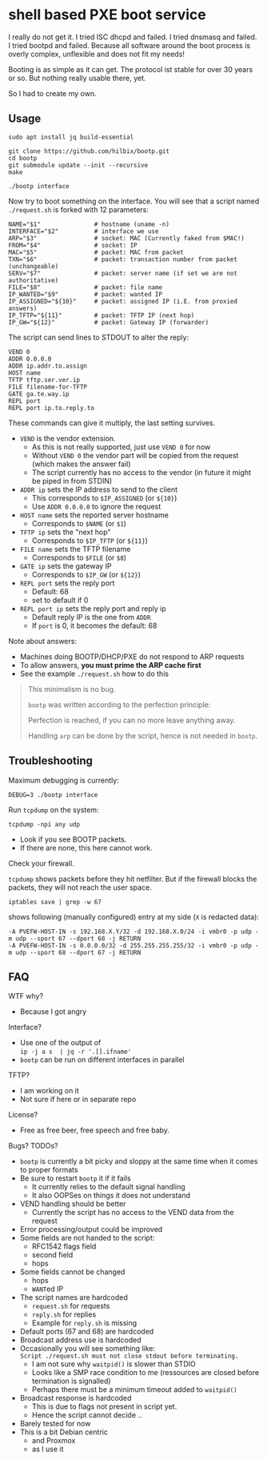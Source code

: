 # shell based PXE boot service

I really do not get it.  I tried ISC dhcpd and failed.  I tried dnsmasq and failed.  I tried bootpd and failed.
Because all software around the boot process is overly complex, unflexible and does not fit my needs!

Booting is as simple as it can get.  The protocol ist stable for over 30 years or so.
But nothing really usable there, yet.

So I had to create my own.


## Usage

	sudo apt install jq build-essential

	git clone https://github.com/hilbix/bootp.git
	cd bootp
	git submodule update --init --recursive
	make

	./bootp interface

Now try to boot something on the interface.
You will see that a script named `./request.sh` is forked with 12 parameters:

	NAME="$1"               # hostname (uname -n)
	INTERFACE="$2"          # interface we use
	ARP="$3"                # socket: MAC (Currently faked from $MAC!)
	FROM="$4"               # socket: IP
	MAC="$5"                # packet: MAC from packet
	TXN="$6"                # packet: transaction number from packet (unchangeable)
	SERV="$7"               # packet: server name (if set we are not authoritative)
	FILE="$8"               # packet: file name
	IP_WANTED="$9"          # packet: wanted IP
	IP_ASSIGNED="${10}"     # packet: assigned IP (i.E. from proxied answers)
	IP_TFTP="${11}"         # packet: TFTP IP (next hop)
	IP_GW="${12}"           # packet: Gateway IP (forwarder)

The script can send lines to STDOUT to alter the reply:

	VEND 0
	ADDR 0.0.0.0
	ADDR ip.addr.to.assign
	HOST name
	TFTP tftp.ser.ver.ip
	FILE filename-for-TFTP
	GATE ga.te.way.ip
	REPL port
	REPL port ip.to.reply.to

These commands can give it multiply, the last setting survives.

- `VEND` is the vendor extension.
  - As this is not really supported, just use `VEND 0` for now
  - Without `VEND 0` the vendor part will be copied from the request (which makes the answer fail)
  - The script currently has no access to the vendor (in future it might be piped in from STDIN)
- `ADDR ip` sets the IP address to send to the client
  - This corresponds to `$IP_ASSIGNED` (or `${10}`)
  - Use `ADDR 0.0.0.0` to ignore the request
- `HOST name` sets the reported server hostname
  - Corresponds to `$NAME` (or `$1`)
- `TFTP ip` sets the "next hop"
  - Corresponds to `$IP_TFTP` (or `${11}`)
- `FILE name` sets the TFTP filename
  - Corresponds to `$FILE` (or `$8`)
- `GATE ip` sets the gateway IP
  - Corresponds to `$IP_GW` (or `${12}`)
- `REPL port` sets the reply port
  - Default: 68
  - set to default if 0
- `REPL port ip` sets the reply port and reply ip
  - Default reply IP is the one from `ADDR`
  - If `port` is 0, it becomes the default: 68

Note about answers:

- Machines doing BOOTP/DHCP/PXE do not respond to ARP requests
- To allow answers, **you must prime the ARP cache first**
- See the example `./request.sh` how to do this

> This minimalism is no bug.
>
> `bootp` was written according to the perfection principle:
>
> Perfection is reached, if you can no more leave anything away.
>
> Handling `arp` can be done by the script, hence is not needed in `bootp`.


## Troubleshooting

Maximum debugging is currently:

	DEBUG=3 ./bootp interface

Run `tcpdump` on the system:

	tcpdump -npi any udp

- Look if you see BOOTP packets.
- If there are none, this here cannot work.

Check your firewall.

`tcpdump` shows packets before they hit netfilter.  But if the firewall blocks the packets, they will not reach the user space.

	iptables save | grep -w 67

shows following (manually configured) entry at my side (`X` is redacted data):

	-A PVEFW-HOST-IN -s 192.168.X.Y/32 -d 192.168.X.0/24 -i vmbr0 -p udp -m udp --sport 67 --dport 68 -j RETURN
	-A PVEFW-HOST-IN -s 0.0.0.0/32 -d 255.255.255.255/32 -i vmbr0 -p udp -m udp --sport 68 --dport 67 -j RETURN


## FAQ

WTF why?

- Because I got angry

Interface?

- Use one of the output of  
  `ip -j a s  | jq -r '.[].ifname'`
- `bootp` can be run on different interfaces in parallel

TFTP?

- I am working on it
- Not sure if here or in separate repo

License?

- Free as free beer, free speech and free baby.

Bugs?  TODOs?

- `bootp` is currently a bit picky and sloppy at the same time when it comes to proper formats
- Be sure to restart `bootp` it if it fails
  - It currently relies to the default signal handling
  - It also OOPSes on things it does not understand
- VEND handling should be better
  - Currently the script has no access to the VEND data from the request
- Error processing/output could be improved
- Some fields are not handed to the script:
  - RFC1542 flags field
  - second field
  - hops
- Some fields cannot be changed
  - hops
  - `WANT`ed IP
- The script names are hardcoded
  - `request.sh` for requests
  - `reply.sh` for replies
  - Example for `reply.sh` is missing
- Default ports (67 and 68) are hardcoded
- Broadcast address use is hardcoded
- Occasionally you will see something like:  
  `Script ./request.sh must not close stdout before terminating.`
  - I am not sure why `waitpid()` is slower than STDIO
  - Looks like a SMP race condition to me
    (ressources are closed before termination is signalled)
  - Perhaps there must be a minimum timeout added to `waitpid()`
- Broadcast response is hardcoded
  - This is due to flags not present in script yet.
  - Hence the script cannot decide ..
- Barely tested for now
- This is a bit Debian centric
  - and Proxmox
  - as I use it

